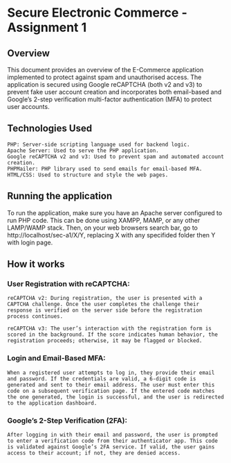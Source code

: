 # Secure Electronic Commerce - Assignment 1
## Overview

This document provides an overview of the E-Commerce application implemented to protect against spam and unauthorised access. The application is secured using Google reCAPTCHA (both v2 and v3) to prevent fake user account creation and incorporates both email-based and Google’s 2-step verification multi-factor authentication (MFA) to protect user accounts.

## Technologies Used
    PHP: Server-side scripting language used for backend logic.
    Apache Server: Used to serve the PHP application.
    Google reCAPTCHA v2 and v3: Used to prevent spam and automated account creation.
    PHPMailer: PHP library used to send emails for email-based MFA.
    HTML/CSS: Used to structure and style the web pages.

## Running the application
To run the application, make sure you have an Apache server configured to run PHP code. This can be done using XAMPP, MAMP, or any other LAMP/WAMP stack. Then, on your web browsers search bar, go to http://localhost/sec-a1/X/Y, replacing X with any specifided folder then Y with login page.

## How it works

### User Registration with reCAPTCHA:
    reCAPTCHA v2: During registration, the user is presented with a CAPTCHA challenge. Once the user completes the challenge their response is verified on the server side before the registration process continues.
    
    reCAPTCHA v3: The user’s interaction with the registration form is scored in the background. If the score indicates human behavior, the registration proceeds; otherwise, it may be flagged or blocked.

### Login and Email-Based MFA:
    When a registered user attempts to log in, they provide their email and password. If the credentials are valid, a 6-digit code is generated and sent to their email address. The user must enter this code on a subsequent verification page. If the entered code matches the one generated, the login is successful, and the user is redirected to the application dashboard.

### Google’s 2-Step Verification (2FA):
    After logging in with their email and password, the user is prompted to enter a verification code from their authenticator app. This code is validated against Google’s 2FA service. If valid, the user gains access to their account; if not, they are denied access.


